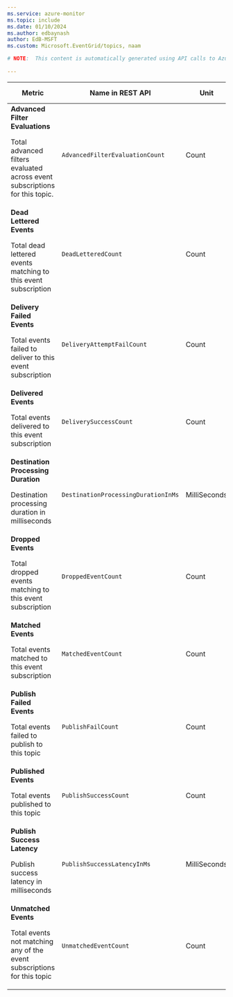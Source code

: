```yaml
---
ms.service: azure-monitor
ms.topic: include
ms.date: 01/10/2024
ms.author: edbaynash
author: EdB-MSFT
ms.custom: Microsoft.EventGrid/topics, naam

# NOTE:  This content is automatically generated using API calls to Azure. Any edits made on these files will be overwritten in the next run of the script. 
 
---
```


  
  
|Metric|Name in REST API|Unit|Aggregation|Dimensions|Time Grains|DS Export|
|---|---|---|---|---|---|---|
|**Advanced Filter Evaluations**<p><p>Total advanced filters evaluated across event subscriptions for this topic. |`AdvancedFilterEvaluationCount` |Count |Total |`EventSubscriptionName`|PT1M |Yes|
|**Dead Lettered Events**<p><p>Total dead lettered events matching to this event subscription |`DeadLetteredCount` |Count |Total |`DeadLetterReason`, `EventSubscriptionName`|PT1M |Yes|
|**Delivery Failed Events**<p><p>Total events failed to deliver to this event subscription |`DeliveryAttemptFailCount` |Count |Total |`Error`, `ErrorType`, `EventSubscriptionName`|PT1M |No|
|**Delivered Events**<p><p>Total events delivered to this event subscription |`DeliverySuccessCount` |Count |Total |`EventSubscriptionName`|PT1M |Yes|
|**Destination Processing Duration**<p><p>Destination processing duration in milliseconds |`DestinationProcessingDurationInMs` |MilliSeconds |Average |`EventSubscriptionName`|PT1M |No|
|**Dropped Events**<p><p>Total dropped events matching to this event subscription |`DroppedEventCount` |Count |Total |`DropReason`, `EventSubscriptionName`|PT1M |Yes|
|**Matched Events**<p><p>Total events matched to this event subscription |`MatchedEventCount` |Count |Total |`EventSubscriptionName`|PT1M |Yes|
|**Publish Failed Events**<p><p>Total events failed to publish to this topic |`PublishFailCount` |Count |Total |`ErrorType`, `Error`|PT1M |Yes|
|**Published Events**<p><p>Total events published to this topic |`PublishSuccessCount` |Count |Total |\<none\>|PT1M |Yes|
|**Publish Success Latency**<p><p>Publish success latency in milliseconds |`PublishSuccessLatencyInMs` |MilliSeconds |Total |\<none\>|PT1M |Yes|
|**Unmatched Events**<p><p>Total events not matching any of the event subscriptions for this topic |`UnmatchedEventCount` |Count |Total |\<none\>|PT1M |Yes|